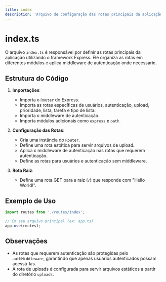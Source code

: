 ```yaml
---
title: index
description: 'Arquivo de configuração das rotas principais da aplicação.'
---
```


# index.ts

O arquivo `index.ts` é responsável por definir as rotas principais da aplicação utilizando o framework Express. Ele organiza as rotas em diferentes módulos e aplica middleware de autenticação onde necessário.

## Estrutura do Código

1. **Importações**:
   - Importa o `Router` do Express.
   - Importa as rotas específicas de usuários, autenticação, upload, prioridade, lista, tarefa e tipo de lista.
   - Importa o middleware de autenticação.
   - Importa módulos adicionais como `express` e `path`.

2. **Configuração das Rotas**:
   - Cria uma instância do `Router`.
   - Define uma rota estática para servir arquivos de upload.
   - Aplica o middleware de autenticação nas rotas que requerem autenticação.
   - Define as rotas para usuários e autenticação sem middleware.

3. **Rota Raiz**:
   - Define uma rota GET para a raiz (`/`) que responde com "Hello World!".

## Exemplo de Uso

```typescript
import routes from './routes/index';

// Em seu arquivo principal (ex: app.ts)
app.use(routes);
```

## Observações

- As rotas que requerem autenticação são protegidas pelo `authMiddleware`, garantindo que apenas usuários autenticados possam acessá-las.
- A rota de uploads é configurada para servir arquivos estáticos a partir do diretório `uploads`.